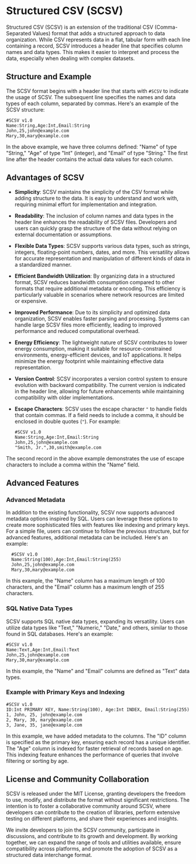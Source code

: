 # Structured CSV (SCSV)

Structured CSV (SCSV) is an extension of the traditional CSV (Comma-Separated Values) format that adds a structured approach to data organization. While CSV represents data in a flat, tabular form with each line containing a record, SCSV introduces a header line that specifies column names and data types. This makes it easier to interpret and process the data, especially when dealing with complex datasets.

## Structure and Example

The SCSV format begins with a header line that starts with `#SCSV` to indicate the usage of SCSV. The subsequent line specifies the names and data types of each column, separated by commas. Here's an example of the SCSV structure:

    #SCSV v1.0
    Name:String,Age:Int,Email:String
    John,25,john@example.com
    Mary,30,mary@example.com

In the above example, we have three columns defined: "Name" of type "String," "Age" of type "Int" (integer), and "Email" of type "String." The first line after the header contains the actual data values for each column.

## Advantages of SCSV

- **Simplicity**: SCSV maintains the simplicity of the CSV format while adding structure to the data. It is easy to understand and work with, requiring minimal effort for implementation and integration.

- **Readability**: The inclusion of column names and data types in the header line enhances the readability of SCSV files. Developers and users can quickly grasp the structure of the data without relying on external documentation or assumptions.

- **Flexible Data Types**: SCSV supports various data types, such as strings, integers, floating-point numbers, dates, and more. This versatility allows for accurate representation and manipulation of different kinds of data in a standardized manner.

- **Efficient Bandwidth Utilization**: By organizing data in a structured format, SCSV reduces bandwidth consumption compared to other formats that require additional metadata or encoding. This efficiency is particularly valuable in scenarios where network resources are limited or expensive.

- **Improved Performance**: Due to its simplicity and optimized data organization, SCSV enables faster parsing and processing. Systems can handle large SCSV files more efficiently, leading to improved performance and reduced computational overhead.

- **Energy Efficiency**: The lightweight nature of SCSV contributes to lower energy consumption, making it suitable for resource-constrained environments, energy-efficient devices, and IoT applications. It helps minimize the energy footprint while maintaining effective data representation.

- **Version Control**: SCSV incorporates a version control system to ensure evolution with backward compatibility. The current version is indicated in the header line, allowing for future enhancements while maintaining compatibility with older implementations.

- **Escape Characters**: SCSV uses the escape character `"` to handle fields that contain commas. If a field needs to include a comma, it should be enclosed in double quotes (`"`). For example:
 
      #SCSV v1.0
      Name:String,Age:Int,Email:String
      John,25,john@example.com
      "Smith, Jr.",30,smith@example.com

The second record in the above example demonstrates the use of escape characters to include a comma within the "Name" field.

## Advanced Features

### Advanced Metadata

In addition to the existing functionality, SCSV now supports advanced metadata options inspired by SQL. Users can leverage these options to create more sophisticated files with features like indexing and primary keys. For a simple file, users can continue to follow the previous structure, but for advanced features, additional metadata can be included. Here's an example:

      #SCSV v1.0
      Name:String(100),Age:Int,Email:String(255)
      John,25,john@example.com
      Mary,30,mary@example.com

In this example, the "Name" column has a maximum length of 100 characters, and the "Email" column has a maximum length of 255 characters.

### SQL Native Data Types

SCSV supports SQL native data types, expanding its versatility. Users can utilize data types like "Text," "Numeric," "Date," and others, similar to those found in SQL databases. Here's an example:

    #SCSV v1.0
    Name:Text,Age:Int,Email:Text
    John,25,john@example.com
    Mary,30,mary@example.com

In this example, the "Name" and "Email" columns are defined as "Text" data types.

### Example with Primary Keys and Indexing

    #SCSV v1.0
    ID:Int PRIMARY KEY, Name:String(100), Age:Int INDEX, Email:String(255)
    1, John, 25, john@example.com
    2, Mary, 30, mary@example.com
    3, Jane, 35, jane@example.com

In this example, we have added metadata to the columns. The "ID" column is specified as the primary key, ensuring each record has a unique identifier. The "Age" column is indexed for faster retrieval of records based on age. This indexing feature enhances the performance of queries that involve filtering or sorting by age.

## License and Community Collaboration

SCSV is released under the MIT License, granting developers the freedom to use, modify, and distribute the format without significant restrictions. The intention is to foster a collaborative community around SCSV, where developers can contribute to the creation of libraries, perform extensive testing on different platforms, and share their experiences and insights.

We invite developers to join the SCSV community, participate in discussions, and contribute to its growth and development. By working together, we can expand the range of tools and utilities available, ensure compatibility across platforms, and promote the adoption of SCSV as a structured data interchange format.

